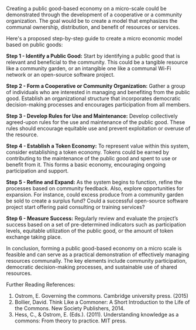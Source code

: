 Creating a public good-based economy on a micro-scale could be demonstrated through the development of a cooperative or a community organization. The goal would be to create a model that emphasizes the communal ownership, distribution, and benefit of resources or services.

Here's a proposed step-by-step guide to create a micro economic model based on public goods:

**Step 1 - Identify a Public Good:** Start by identifying a public good that is relevant and beneficial to the community. This could be a tangible resource like a community garden, or an intangible one like a communal Wi-Fi network or an open-source software project.

**Step 2 - Form a Cooperative or Community Organization:** Gather a group of individuals who are interested in managing and benefiting from the public good. Establish an organizational structure that incorporates democratic decision-making processes and encourages participation from all members.

**Step 3 - Develop Rules for Use and Maintenance:** Develop collectively agreed-upon rules for the use and maintenance of the public good. These rules should encourage equitable use and prevent exploitation or overuse of the resource.

**Step 4 - Establish a Token Economy:** To represent value within this system, consider establishing a token economy. Tokens could be earned by contributing to the maintenance of the public good and spent to use or benefit from it. This forms a basic economy, encouraging ongoing participation and support.

**Step 5 - Refine and Expand:** As the system begins to function, refine the processes based on community feedback. Also, explore opportunities for expansion. For instance, could excess produce from a community garden be sold to create a surplus fund? Could a successful open-source software project start offering paid consulting or training services?

**Step 6 - Measure Success:** Regularly review and evaluate the project’s success based on a set of pre-determined indicators such as participation levels, equitable utilization of the public good, or the amount of token exchange taking place.

In conclusion, forming a public good-based economy on a micro scale is feasible and can serve as a practical demonstration of effectively managing resources communally. The key elements include community participation, democratic decision-making processes, and sustainable use of shared resources.

Further Reading References:

1. Ostrom, E. Governing the commons. Cambridge university press. (2015)
2. Bollier, David. Think Like a Commoner: A Short Introduction to the Life of the Commons. New Society Publishers, 2014.
3. Hess, C., & Ostrom, E. (Eds.). (2011). Understanding knowledge as a commons: From theory to practice. MIT press.